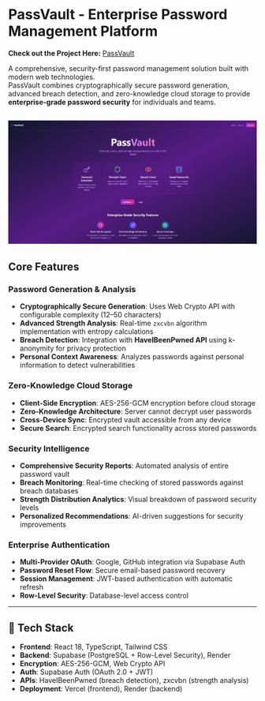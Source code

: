 # PassVault - Enterprise Password Management Platform

**Check out the Project Here:** [PassVault](https://pass-vault-five.vercel.app/)

A comprehensive, security-first password management solution built with modern web technologies.  
PassVault combines cryptographically secure password generation, advanced breach detection, and zero-knowledge cloud storage to provide **enterprise-grade password security** for individuals and teams.
<br>

![PassVault](build/home.png)
---

## Core Features

### Password Generation & Analysis
- **Cryptographically Secure Generation**: Uses Web Crypto API with configurable complexity (12–50 characters)  
- **Advanced Strength Analysis**: Real-time `zxcvbn` algorithm implementation with entropy calculations  
- **Breach Detection**: Integration with **HaveIBeenPwned API** using k-anonymity for privacy protection  
- **Personal Context Awareness**: Analyzes passwords against personal information to detect vulnerabilities  

### Zero-Knowledge Cloud Storage
- **Client-Side Encryption**: AES-256-GCM encryption before cloud storage  
- **Zero-Knowledge Architecture**: Server cannot decrypt user passwords  
- **Cross-Device Sync**: Encrypted vault accessible from any device  
- **Secure Search**: Encrypted search functionality across stored passwords  

### Security Intelligence
- **Comprehensive Security Reports**: Automated analysis of entire password vault  
- **Breach Monitoring**: Real-time checking of stored passwords against breach databases  
- **Strength Distribution Analytics**: Visual breakdown of password security levels  
- **Personalized Recommendations**: AI-driven suggestions for security improvements  

### Enterprise Authentication
- **Multi-Provider OAuth**: Google, GitHub integration via Supabase Auth  
- **Password Reset Flow**: Secure email-based password recovery  
- **Session Management**: JWT-based authentication with automatic refresh  
- **Row-Level Security**: Database-level access control  

---

## 📌 Tech Stack
- **Frontend**: React 18, TypeScript, Tailwind CSS  
- **Backend**: Supabase (PostgreSQL + Row-Level Security), Render  
- **Encryption**: AES-256-GCM, Web Crypto API  
- **Auth**: Supabase Auth (OAuth 2.0 + JWT)  
- **APIs**: HaveIBeenPwned (breach detection), zxcvbn (strength analysis)  
- **Deployment**: Vercel (frontend), Render (backend)  
